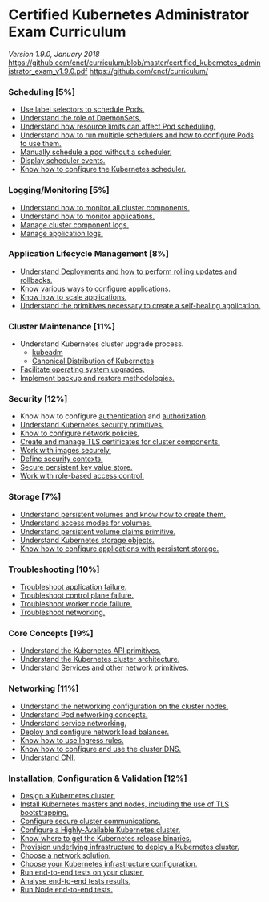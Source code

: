 # Certified Kubernetes Administrator Exam Curriculum

_Version 1.9.0, January 2018_
https://github.com/cncf/curriculum/blob/master/certified_kubernetes_administrator_exam_v1.9.0.pdf
https://github.com/cncf/curriculum/

### Scheduling \[5%\]
+ [Use label selectors to schedule Pods.](https://kubernetes.io/docs/concepts/overview/working-with-objects/labels/)
+ [Understand the role of DaemonSets.](https://kubernetes.io/docs/concepts/workloads/controllers/daemonset/)
+ [Understand how resource limits can affect Pod scheduling.](https://kubernetes.io/docs/concepts/policy/resource-quotas/)
+ [Understand how to run multiple schedulers and how to configure Pods to use them.](https://kubernetes.io/docs/tasks/administer-cluster/configure-multiple-schedulers/)
+ [Manually schedule a pod without a scheduler.](https://kubernetes.io/docs/tasks/administer-cluster/static-pod/)
+ [Display scheduler events.](https://kubernetes.io/docs/tasks/debug-application-cluster/debug-application-introspection/)
+ [Know how to configure the Kubernetes scheduler.](https://kubernetes.io/docs/reference/generated/kube-scheduler/)

### Logging/Monitoring \[5%\]
+ [Understand how to monitor all cluster components.](https://kubernetes.io/docs/tasks/debug-application-cluster/resource-usage-monitoring/)
+ [Understand how to monitor applications.](http://blog.kubernetes.io/2017/05/kubernetes-monitoring-guide.html)
+ [Manage cluster component logs.](https://kubernetes.io/docs/tasks/debug-application-cluster/debug-cluster/)
+ [Manage application logs.](https://kubernetes.io/docs/concepts/cluster-administration/logging/)

### Application Lifecycle Management \[8%\]
+ [Understand Deployments and how to perform rolling updates and rollbacks.](https://kubernetes.io/docs/concepts/workloads/controllers/deployment/)
+ [Know various ways to configure applications.](https://kubernetes.io/docs/tutorials/kubernetes-basics/deploy-intro/)
+ [Know how to scale applications.](https://kubernetes.io/docs/tasks/run-application/scale-stateful-set/)
+ [Understand the primitives necessary to create a self-healing application.](https://12factor.net/)

### Cluster Maintenance \[11%\]
+ Understand Kubernetes cluster upgrade process.
  + [kubeadm](https://kubernetes.io/docs/reference/setup-tools/kubeadm/kubeadm-upgrade/)
  + [Canonical Distribution of Kubernetes](https://kubernetes.io/docs/getting-started-guides/ubuntu/upgrades/)
+ [Facilitate operating system upgrades.]()
+ [Implement backup and restore methodologies.](https://kubernetes.io/docs/getting-started-guides/ubuntu/backups/)

### Security \[12%\]
+ Know how to configure [authentication](https://kubernetes.io/docs/admin/authentication/) and [authorization](https://kubernetes.io/docs/admin/authorization/).
+ [Understand Kubernetes security primitives.]()
+ [Know to configure network policies.](https://kubernetes.io/docs/concepts/services-networking/network-policies/)
+ [Create and manage TLS certificates for cluster components.](https://kubernetes.io/docs/tasks/tls/managing-tls-in-a-cluster/)
+ [Work with images securely.](https://kubernetes.io/docs/tasks/configure-pod-container/pull-image-private-registry/)
+ [Define security contexts.](https://kubernetes.io/docs/tasks/configure-pod-container/security-context/)
+ [Secure persistent key value store.](https://kubernetes.io/docs/tasks/administer-cluster/configure-upgrade-etcd/)
+ [Work with role-based access control.](https://kubernetes.io/docs/admin/authorization/rbac/)

### Storage \[7%\]
+ [Understand persistent volumes and know how to create them.](https://kubernetes.io/docs/concepts/storage/persistent-volumes/)
+ [Understand access modes for volumes.](https://kubernetes.io/docs/concepts/storage/persistent-volumes/#access-modes-1)
+ [Understand persistent volume claims primitive.](https://kubernetes.io/docs/concepts/storage/persistent-volumes/#persistentvolumeclaims)
+ [Understand Kubernetes storage objects.](https://kubernetes.io/docs/concepts/storage/volumes/)
+ [Know how to configure applications with persistent storage.](https://kubernetes.io/docs/tasks/configure-pod-container/configure-persistent-volume-storage/)

### Troubleshooting \[10%\]
+ [Troubleshoot application failure.](https://kubernetes.io/docs/tasks/debug-application-cluster/determine-reason-pod-failure/)
+ [Troubleshoot control plane failure.](https://kubernetes.io/docs/tasks/debug-application-cluster/debug-cluster/)
+ [Troubleshoot worker node failure.](https://kubernetes.io/docs/tasks/debug-application-cluster/monitor-node-health/)
+ [Troubleshoot networking.]()

### Core Concepts \[19%\]
+ [Understand the Kubernetes API primitives.](https://kubernetes.io/docs/concepts/overview/kubernetes-api/)
+ [Understand the Kubernetes cluster architecture.](https://kubernetes.io/docs/concepts/overview/components/)
+ [Understand Services and other network primitives.](https://kubernetes.io/docs/concepts/services-networking/service/)

### Networking \[11%\]
+ [Understand the networking configuration on the cluster nodes.](https://kubernetes.io/docs/concepts/cluster-administration/networking/)
+ [Understand Pod networking concepts.]()
+ [Understand service networking.](https://kubernetes.io/docs/concepts/services-networking/service/)
+ [Deploy and configure network load balancer.](https://kubernetes.io/docs/tasks/access-application-cluster/create-external-load-balancer/)
+ [Know how to use Ingress rules.](https://kubernetes.io/docs/concepts/services-networking/ingress/)
+ [Know how to configure and use the cluster DNS.](https://kubernetes.io/docs/tasks/administer-cluster/dns-custom-nameservers/)
+ [Understand CNI.](https://kubernetes.io/docs/concepts/cluster-administration/network-plugins/)

### Installation, Configuration & Validation \[12%\]
+ [Design a Kubernetes cluster.](https://kubernetes.io/docs/getting-started-guides/scratch/)
+ [Install Kubernetes masters and nodes, including the use of TLS bootstrapping.](https://kubernetes.io/docs/getting-started-guides/scratch/)
+ [Configure secure cluster communications.](https://kubernetes.io/docs/tasks/administer-cluster/securing-a-cluster/)
+ [Configure a Highly-Available Kubernetes cluster.](https://kubernetes.io/docs/admin/high-availability/)
+ [Know where to get the Kubernetes release binaries.](https://kubernetes.io/docs/getting-started-guides/scratch/#downloading-and-extracting-kubernetes-binaries)
+ [Provision underlying infrastructure to deploy a Kubernetes cluster.]()
+ [Choose a network solution.](https://kubernetes.io/docs/getting-started-guides/scratch/#network)
+ [Choose your Kubernetes infrastructure configuration.](https://kubernetes.io/docs/setup/pick-right-solution/)
+ [Run end-to-end tests on your cluster.](https://kubernetes.io/docs/getting-started-guides/ubuntu/validation/)
+ [Analyse end-to-end tests results.]()
+ [Run Node end-to-end tests.](https://kubernetes.io/docs/admin/node-conformance/)
